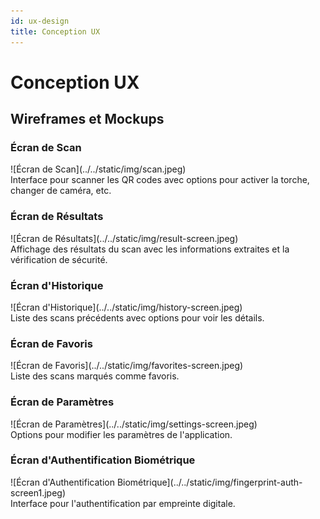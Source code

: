 ```yaml
---
id: ux-design
title: Conception UX
---
```


# Conception UX

## Wireframes et Mockups

### Écran de Scan

<div class="centered-image" align="center centered-image  ">
![Écran de Scan](../../static/img/scan.jpeg)
  
</div>
Interface pour scanner les QR codes avec options pour activer la torche, changer de caméra, etc.

### Écran de Résultats
<div class="centered-image" align="center centered-image  ">
![Écran de Résultats](../../static/img/result-screen.jpeg)

  
</div>
Affichage des résultats du scan avec les informations extraites et la vérification de sécurité.

### Écran d'Historique
<div class="centered-image" align="center centered-image  ">
![Écran d'Historique](../../static/img/history-screen.jpeg)
  
</div>
Liste des scans précédents avec options pour voir les détails.

### Écran de Favoris
<div class="centered-image" align="center centered-image  ">
![Écran de Favoris](../../static/img/favorites-screen.jpeg)
  
</div>
Liste des scans marqués comme favoris.

### Écran de Paramètres
<div class="centered-image" align="center centered-image  ">
![Écran de Paramètres](../../static/img/settings-screen.jpeg)
  
</div>
Options pour modifier les paramètres de l'application.

### Écran d'Authentification Biométrique
<div class="centered-image" align="center centered-image  ">
![Écran d'Authentification Biométrique](../../static/img/fingerprint-auth-screen1.jpeg)
  
</div>
Interface pour l'authentification par empreinte digitale.